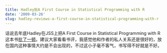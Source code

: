 ```yaml
---
title: Hadley批A First Course in Statistical Programming with R
date: '2009-03-26'
slug: hadley-reviews-a-first-course-in-statistical-programming-with-r
---
```


话说去年底Hadley在JSS上把A First Course in Statistical Programming with R这本书[批了一顿](http://www.jstatsoft.org/v28/b03/paper)。建议大家看看书评，我感觉他和作者的私人关系还是很好的，放在国内这种事情大约是不会出现的，不过这小子毫不客气，书写得不好就是不好。

